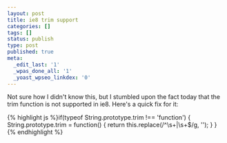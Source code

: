 ```yaml
---
layout: post
title: ie8 trim support
categories: []
tags: []
status: publish
type: post
published: true
meta:
  _edit_last: '1'
  _wpas_done_all: '1'
  _yoast_wpseo_linkdex: '0'
---
```

Not sure how I didn't know this, but I stumbled upon the fact today that the trim function is not supported in ie8. Here's a quick fix for it:

{% highlight js %}if(typeof String.prototype.trim !== 'function') {
   String.prototype.trim = function() {
      return this.replace(/^\s+|\s+$/g, '');
   }
}{% endhighlight %}